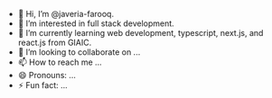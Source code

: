 - 👋 Hi, I’m @javeria-farooq.
- 👀 I’m interested in full stack development.
- 🌱 I’m currently learning web development, typescript, next.js, and react.js from GIAIC.
- 💞️ I’m looking to collaborate on ...
- 📫 How to reach me ...
- 😄 Pronouns: ...
- ⚡ Fun fact: ...

<!---
javeria-farooq/javeria-farooq is a ✨ special ✨ repository because its `README.md` (this file) appears on your GitHub profile.
You can click the Preview link to take a look at your changes.
--->
